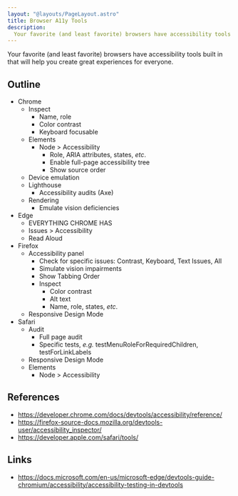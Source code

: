 ```yaml
---
layout: "@layouts/PageLayout.astro"
title: Browser A11y Tools
description:
  Your favorite (and least favorite) browsers have accessibility tools built in that will help you create great experiences for everyone.
---
```


<!-- Khan Academy GAAD Week 2023 -->

Your favorite (and least favorite) browsers have accessibility tools built in that will help you create great experiences for everyone.

## Outline

- Chrome
  - Inspect
    - Name, role
    - Color contrast
    - Keyboard focusable
  - Elements
    - Node > Accessibility
      - Role, ARIA attributes, states, _etc_.
      - Enable full-page accessibility tree
      - Show source order
  - Device emulation
  - Lighthouse
    - Accessibility audits (Axe)
  - Rendering
    - Emulate vision deficiencies
- Edge
  - EVERYTHING CHROME HAS
  - Issues > Accessibility
  - Read Aloud
- Firefox
  - Accessibility panel
    - Check for specific issues: Contrast, Keyboard, Text Issues, All
    - Simulate vision impairments
    - Show Tabbing Order
    - Inspect
      - Color contrast
      - Alt text
      - Name, role, states, _etc_.
  - Responsive Design Mode
- Safari
  - Audit
    - Full page audit
    - Specific tests, _e.g._ testMenuRoleForRequiredChildren, testForLinkLabels
  - Responsive Design Mode
  - Elements
    - Node > Accessibility

## References

- https://developer.chrome.com/docs/devtools/accessibility/reference/
- https://firefox-source-docs.mozilla.org/devtools-user/accessibility_inspector/
- https://developer.apple.com/safari/tools/

## Links

- https://docs.microsoft.com/en-us/microsoft-edge/devtools-guide-chromium/accessibility/accessibility-testing-in-devtools
